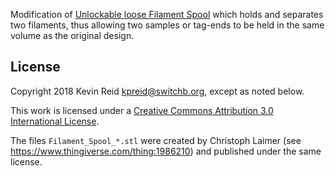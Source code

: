 Modification of [Unlockable loose Filament Spool](https://www.thingiverse.com/thing:1986210) which holds and separates two filaments, thus allowing two samples or tag-ends to be held in the same volume as the original design.

## License

Copyright 2018 Kevin Reid <kpreid@switchb.org>, except as noted below.

This work is licensed under a <a rel="license" href="https://creativecommons.org/licenses/by/3.0/">Creative Commons Attribution 3.0 International License</a>.

The files `Filament_Spool_*.stl` were created by Christoph Laimer (see https://www.thingiverse.com/thing:1986210) and published under the same license.